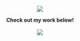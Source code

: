 <!--
### Hi there 👋

**RobbiNespu/RobbiNespu** is a ✨ _special_ ✨ repository because its `README.md` (this file) appears on your GitHub profile.

Here are some ideas to get you started:

- 🔭 I’m currently working on ...
- 🌱 I’m currently learning ...
- 👯 I’m looking to collaborate on ...
- 🤔 I’m looking for help with ...
- 💬 Ask me about ...
- 📫 How to reach me: ...
- 😄 Pronouns: ...
- ⚡ Fun fact: ...
-->

<p align="center">
  <a href="https://github.com/robbinespu">
    <img src="https://github-readme-stats.vercel.app/api?username=robbinespu&title_color=222&text_color=777">
  </a>
</p>

<p align="center">
  <strong>Check out my work below!</strong>
  <br><br>
  <a href="https://github.com/robbinespu">
    <img src="https://badges.pufler.dev/commits/monthly/robbinespu?style=flat-square&color=green&logo=github">
  </a>
</p>
